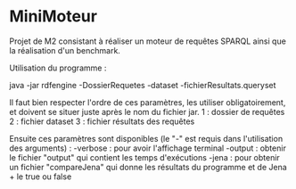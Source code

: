# MiniMoteur
Projet de M2 consistant à réaliser un moteur de requêtes SPARQL ainsi que la réalisation d'un benchmark.


Utilisation du programme :

java -jar rdfengine -DossierRequetes -dataset -fichierResultats.queryset

Il faut bien respecter l'ordre de ces paramètres, les utiliser obligatoirement, et doivent se situer juste après le nom du fichier jar.
   1 : dossier de requêtes
   2 : fichier dataset
   3 : fichier résultats des requêtes

Ensuite ces paramètres sont disponibles (le "-" est requis dans l'utilisation des arguments) :
	-verbose : pour avoir l'affichage terminal
	-output : obtenir le fichier "output" qui contient les temps d'exécutions
	-jena : pour obtenir un fichier "compareJena" qui donne les résultats du programme et de Jena + le true ou false
